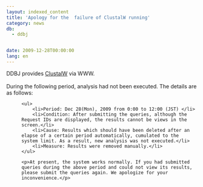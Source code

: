 ```yaml
---
layout: indexed_content
title: 'Apology for the  failure of ClustalW running'
category: news
db:
  - ddbj


date: 2009-12-28T00:00:00
lang: en
---
```


DDBJ provides <a href="http://clustalw.ddbj.nig.ac.jp/top-e.html" target="new">ClustalW</a> via WWW.<br><br>During the following period, analysis had not been executed. The details are as follows:<dd>

    <ul>
        <li>Period: Dec 28(Mon), 2009 from 0:00 to 12:00 (JST) </li>
        <li>Condition: After submitting the queries, although the Request IDs are displayed, the results cannot be views in the screen.</li>
        <li>Cause: Results which should have been deleted after an elapse of a certain period automatically, cumulated to the system limit. As a result, new analysis was not executed.</li>
        <li>Measure: Results were removed manually.</li>
    </ul>

    <p>At present, the system works normally. If you had submitted queries during the above period and could not view its results, please submit the queries again. We apologize for your inconvenience.</p>
</dd>
